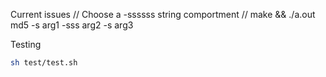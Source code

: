 Current issues
// Choose a -ssssss string comportment
// make && ./a.out md5 -s arg1 -sss arg2 -s arg3

Testing
``` bash
sh test/test.sh
```
